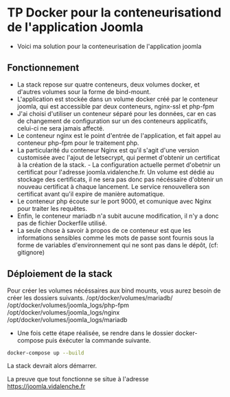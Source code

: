 # TP Docker pour la conteneurisationd de l'application Joomla

- Voici ma solution pour la conteneurisation de l'application joomla
## Fonctionnement 

- La stack repose sur quatre conteneurs, deux volumes docker, et d'autres volumes sour la forme de bind-mount.
- L'application est stockée dans un volume docker créé par le conteneur joomla, qui est accessible par deux conteneurs, nginx-ssl et php-fpm
- J'ai choisi d'utiliser un conteneur séparé pour les données, car en cas de changement de configuration sur un des conteneurs applicatifs, celui-ci ne sera jamais affecté.
- Le conteneur nginx est le point d'entrée de l'application, et fait appel au conteneur php-fpm pour le traitement php. 
- La particularité du conteneur Nginx est qu'il s'agit d'une version customisée avec l'ajout de letsecrypt, qui permet d'obtenir un certificat à la création de la stack. - La configuration actuelle permet d'obetnir un certificat pour l'adresse joomla.vidalenche.fr. Un volume est dédié au stockage des certificats, il ne sera pas donc pas nécéssaire d'obtenir un nouveau certificat à chaque lancement. Le service renouvellera son certificat avant qu'il expire de manière automatique.
- Le conteneur php écoute sur le port 9000, et comunique avec Nginx pour traiter les requêtes.
- Enfin, le conteneur mariadb n'a subit aucune modification, il n'y a donc pas de fichier Dockerfile utilisé.
- La seule chose à savoir à propos de ce conteneur est que les informations sensibles comme les mots de passe sont fournis sous la forme de variables d'environnement qui ne sont pas dans le dépôt, (cf: gitignore)

## Déploiement de la stack 

 
  Pour créer les volumes nécéssaires aux bind mounts, vous aurez besoin de créer les dossiers suivants.
  /opt/docker/volumes/mariadb/
  /opt/docker/volumes/joomla_logs/php-fpm
  /opt/docker/volumes/joomla_logs/nginx
  /opt/docker/volumes/joomla_logs/mariadb

 *  Une fois cette étape réalisée, se rendre dans le dossier docker-compose puis éxécuter la commande suivante.
  
  ```sh
  docker-compose up --build
  ```

  La stack devrait alors démarrer.
  
  La preuve que tout fonctionne se situe à l'adresse https://joomla.vidalenche.fr
  

  
  
